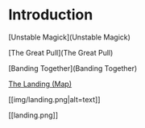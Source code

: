 # Introduction

[Unstable Magick](Unstable Magick)

[The Great Pull](The Great Pull)

[Banding Together](Banding Together)

[The Landing (Map)](landing.png)

[[img/landing.png|alt=text]]

[[landing.png]]